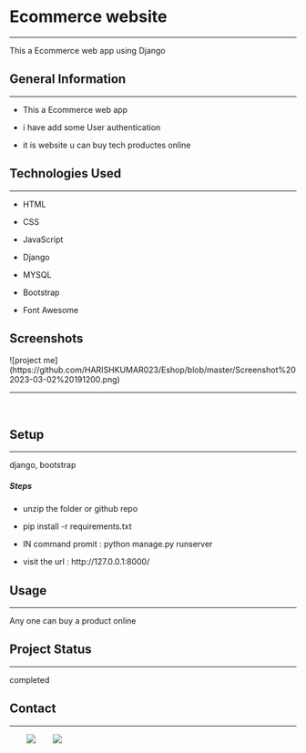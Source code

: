 
<h1>Ecommerce website</h1>
<hr><p>This a Ecommerce web app using Django</p><h2>General Information</h2>
<hr><ul>
<li>This a Ecommerce web app</li>
</ul><ul>
<li>i have add some  User authentication</li>
</ul><ul>
<li>it is website u can buy tech productes online</li>
</ul><h2>Technologies Used</h2>
<hr><ul>
<li>HTML</li>
</ul><ul>
<li>CSS</li>
</ul><ul>
<li>JavaScript</li>
</ul><ul>
<li>Django</li>
</ul><ul>
<li>MYSQL</li>
</ul><ul>
<li>Bootstrap</li>
</ul><ul>
<li>Font Awesome</li>
</ul><h2>Screenshots</h2>
![project me](https://github.com/HARISHKUMAR023/Eshop/blob/master/Screenshot%202023-03-02%20191200.png)
<hr><p><img src="../static/assets/images/project.png" alt=""></p><h2>Setup</h2>
<hr><p>django,
bootstrap</p><h5>Steps</h5><ul>
<li>unzip the folder or github repo</li>
</ul><ul>
<li>pip install -r requirements.txt</li>
</ul><ul>
<li>IN command promit : python manage.py runserver</li>
</ul><ul>
<li>visit the url : http://127.0.0.1:8000/</li>
</ul><h2>Usage</h2>
<hr><p>Any one can buy a product online</p><h2>Project Status</h2>
<hr><p>completed</p><h2>Contact</h2>
<hr><p><span style="margin-right: 30px;"></span><a href="https://www.linkedin.com/in/harishkumar023/"><img target="_blank" src="https://cdn.jsdelivr.net/gh/devicons/devicon/icons/linkedin/linkedin-original.svg" style="width: 10%;"></a><span style="margin-right: 30px;"></span><a href="https://github.com/HARISHKUMAR023"><img target="_blank" src="https://cdn.jsdelivr.net/gh/devicons/devicon/icons/github/github-original.svg" style="width: 10%;"></a></p>
